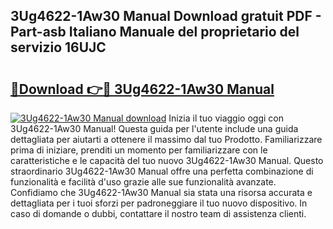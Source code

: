 ## 3Ug4622-1Aw30 Manual Download gratuit PDF - Part-asb Italiano Manuale del proprietario del servizio 16UJC

# <h2><a href="http://dfcyfok.blite.top/?on=3Ug4622-1Aw30+Manual">🔗Download 👉🔴 3Ug4622-1Aw30 Manual</a></h2>

[![3Ug4622-1Aw30 Manual download](https://i.imgur.com/lujVjoI.png)](http://dfcyfok.blite.top/?on=3Ug4622-1Aw30+Manual)
Inizia il tuo viaggio oggi con 3Ug4622-1Aw30 Manual! Questa guida per l'utente include una guida dettagliata per aiutarti a ottenere il massimo dal tuo Prodotto. Familiarizzare prima di iniziare, prenditi un momento per familiarizzare con le caratteristiche e le capacità del tuo nuovo 3Ug4622-1Aw30 Manual. Questo straordinario 3Ug4622-1Aw30 Manual offre una perfetta combinazione di funzionalità e facilità d'uso grazie alle sue funzionalità avanzate. Confidiamo che 3Ug4622-1Aw30 Manual sia stata una risorsa accurata e dettagliata per i tuoi sforzi per padroneggiare il tuo nuovo dispositivo. In caso di domande o dubbi, contattare il nostro team di assistenza clienti.
